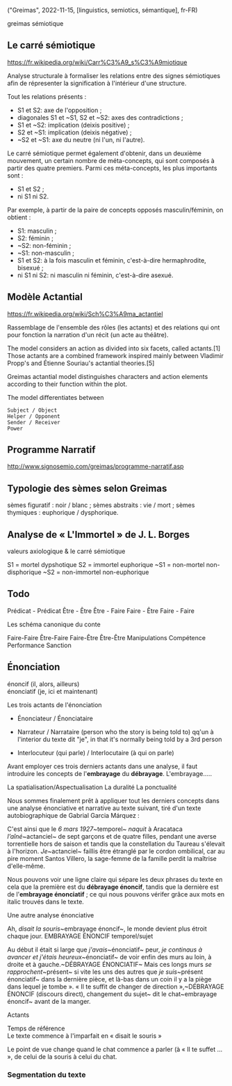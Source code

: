 ("Greimas", 2022-11-15, [linguistics, semiotics, sémantique], fr-FR)

greimas sémiotique

## Le carré sémiotique
https://fr.wikipedia.org/wiki/Carr%C3%A9_s%C3%A9miotique

Analyse structurale à formaliser les relations entre des signes sémiotiques afin de répresenter la signification à l'intérieur d'une structure. 

Tout les relations présents :
* S1 et S2: axe de l'opposition ;
* diagonales S1 et ~S1, S2 et ~S2: axes des contradictions ;
* S1 et ~S2: implication (deixis positive) ;
* S2 et ~S1: implication (deixis négative) ;
* ~S2 et ~S1: axe du neutre (ni l'un, ni l'autre).

Le carré sémiotique permet également d'obtenir, dans un deuxième mouvement, un certain nombre de méta-concepts, qui sont composés à partir des quatre premiers. Parmi ces méta-concepts, les plus importants sont :
* S1 et S2 ;
* ni S1 ni S2.

Par exemple, à partir de la paire de concepts opposés masculin/féminin, on obtient :
* S1: masculin ;
* S2: féminin ;
* ~S2: non-féminin ;
* ~S1: non-masculin ;
* S1 et S2: à la fois masculin et féminin, c'est-à-dire hermaphrodite, bisexué ;
* ni S1 ni S2: ni masculin ni féminin, c'est-à-dire asexué.

## Modèle Actantial
https://fr.wikipedia.org/wiki/Sch%C3%A9ma_actantiel

Rassemblage de l'ensemble des rôles (les actants) et des relations qui ont pour fonction la narration d'un récit (un acte au théâtre).


The model considers an action as divided into six facets, called actants.[1] Those actants are a combined framework inspired mainly between Vladimir Propp's and Étienne Souriau's actantial theories.[5] 

Greimas actantial model distinguishes characters and action elements according to their function within the plot.

The model differentiates between

    Subject / Object
    Helper / Opponent
    Sender / Receiver
    Power



## Programme Narratif
http://www.signosemio.com/greimas/programme-narratif.asp


## Typologie des sèmes selon Greimas

sèmes figuratif : noir / blanc ;
sèmes abstraits : vie / mort ;
sèmes thymiques : euphorique / dysphorique.


## Analyse de « L'Immortel » de J. L. Borges

valeurs axiologique & le carré sémiotique

S1 = mortel dypshotique
S2 = immortel euphorique
~S1 = non-mortel non-disphorique
~S2 = non-immortel non-euphorique


## Todo

Prédicat - Prédicat
Être 	 - Être
Être 	 - Faire
Faire 	 - Être
Faire 	 - Faire

Les schéma canonique du conte

Faire-Faire 	Être-Faire 	Faire-Être 	Être-Être
Manipulations  	Compétence 	Performance Sanction


## Énonciation

énoncif (il, alors, ailleurs)\
énonciatif (je, ici et maintenant)

Les trois actants de l'énonciation

- Énonciateur / Énonciataire


- Narrateur / Narrataire (person who the story is being told to)
qq'un à l'interior du texte dit "je", in that it's normally being told by a 3rd person

- Interlocuteur (qui parle) / Interlocutaire (à qui on parle)



Avant employer ces trois derniers actants dans une analyse, il faut introduire les concepts de l'**embrayage** du **débrayage**. L'embrayage.....



La spatialisation/Aspectualisation
La duralité
La ponctualité








Nous sommes finalement prêt à appliquer tout les derniers concepts dans une analyse énonciative et narrative au texte suivant, tiré d'un texte autobiographique de Gabrial Garcia Márquez :

C'est ainsi que le *6 mars 1927*~temporel~ *naquit* à Aracataca *l’aîné*~actanciel~ de sept garçons et de quatre filles, pendant une averse torrentielle hors de saison et tandis que la constellation du Taureau s'élevait à l'horizon. *Je*~actanciel~ faillis être étranglé par le cordon ombilical, car au pire moment Santos Villero, la sage-femme de la famille perdit la maîtrise d'elle-même.

Nous pouvons voir une ligne claire qui sépare les deux phrases du texte en cela que la première est du **débrayage énoncif**, tandis que la dernière est de l'**embrayage énonciatif** ; ce qui nous pouvons vérifer grâce aux mots en italic trouvés dans le texte.



Une autre analyse énonciative

Ah, *disait la souris*~embrayage énoncif~, le monde devient plus étroit chaque jour. EMBRAYAGE ÉNONCIF temporel/sujet

Au début il était si large que *j'avais*~énonciatif~ peur, *je continaus à avancer et j'étais heureux*~énonciatif~ de voir enfin des murs au loin, à droite et à gauche.~DÉBRAYAGE ÉNONCIATIF~ Mais ces longs murs *se rapprochent*~présent~ si vite les uns des autres que *je suis*~présent énonciatif~ dans la dernière pièce, et là-bas dans un coin il y a la piège dans lequel je tombe ». « Il te suffit de changer de direction »,~DÉBRAYAGE ÉNONCIF (discours direct), changement du sujet~ dit le chat~embrayage énoncif~ avant de la manger.

Actants 


Temps de référence\
Le texte commence à l'imparfait en « disait le souris » 

Le point de vue change quand le chat commence a parler (à « Il te suffet ... », de celui de la souris à celui du chat.

### Segmentation du texte
